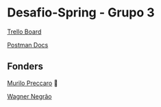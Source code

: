 # Desafio-Spring - Grupo 3

[Trello Board](https://trello.com/b/KN4wxOQa/desafio-spring)

[Postman Docs](https://documenter.getpostman.com/view/16324866/Tzm5Jx4Z)


## Fonders

[Murilo Preccaro](http://github.com/mogmeli) 🧙

[Wagner Negrão](https://github.com/wagnernegrao)
